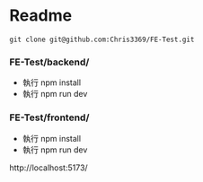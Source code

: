 
# Readme

``` 
git clone git@github.com:Chris3369/FE-Test.git
```

### FE-Test/backend/
* 執行 npm install
* 執行 npm run dev

### FE-Test/frontend/
* 執行 npm install
* 執行 npm run dev

http://localhost:5173/
